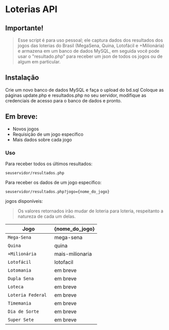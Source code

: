 # Loterias API

## Importante!
> Esse script é para uso pessoal; ele captura dados dos resultados dos jogos das loterias do Brasil (MegaSena, Quina, Lotofácil e +Milionária) e armazena em um banco de dados MySQL, em seguida você pode usar o "resultado.php" para receber um json de todos os jogos ou de algum em particular.

## Instalação
Crie um novo banco de dados MySQL e faça o upload do bd.sql
Coloque as páginas update.php e resultados.php no seu servidor, modifique as credenciais de acesso para o banco de dados e pronto.

## Em breve:
- Novos jogos
- Requisição de um jogo específico
- Mais dados sobre cada jogo

### Uso
Para receber todos os últimos resultados:

```
seuservidor/resultados.php

```

Para receber os dados de um jogo específico:

```
seuservidor/resultados.php?jogo={nome_do_jogo}
```

jogos disponíveis:

> Os valores retornados irão mudar de loteria para loteria, respeitanto a natureza de cada um delas.

| Jogo | {nome_do_jogo} |
| ------ | ------ |
| ```Mega-Sena ``` | mega-sena |
| ```Quina ``` | quina |
| ```+Milionária ``` | mais-milionaria |
| ```Lotofácil ``` | lotofacil |
| ```Lotomania ``` | em breve |
| ```Dupla Sena ``` | em breve |
| ```Loteca ``` | em breve |
| ```Loteria Federal ``` | em breve |
| ```Timemania ``` | em breve |
| ```Dia de Sorte ``` | em breve |
| ```Super Sete ``` | em breve |